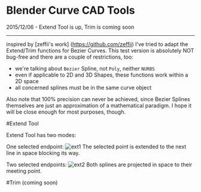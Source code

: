Blender Curve CAD Tools
=======================

2015/12/06 - Extend Tool is up, Trim is coming soon

_______________________


inspired by [zeffii's work] (https://github.com/zeffii) I've tried to adapt the Extend/Trim functions for Bezier Curves.
This test version is absolutely NOT bug-free and there are a couple of restrictions, too:

- we're talking about `Bezier` Spline, not `Poly`, neither `NURBS`
- even if applicable to 2D and 3D Shapes, these functions work within a 2D space
- all concerned splines must be in the same curve object

Also note that 100% precision can never be achieved, since Bezier Splines themselves are just an approximation of a mathematical paradigm. I hope it will be close enough for most purposes, though.

#Extend Tool

Extend Tool has two modes:

One selected endpoint:
![ext1](http://imgur.com/uJoYOIB)
The selected point is extended to the next line in space blocking its way.

Two selected endpoints:
![ext2](http://imgur.com/srN4u93)
Both splines are projected in space to their meeting point.

#Trim
(coming soon)
